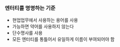 ### 엔터티를 명명하는 기준

- 현업업무에서 사용하는 용어를 사용
- 가능하면 약어를 사용하지 않는다
- 단수명사를 사용
- 모든 엔터티를 통틀어서 유일하게 이름이 부여되어야 함